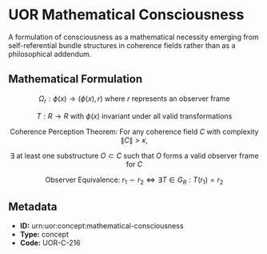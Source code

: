 # UOR Mathematical Consciousness

A formulation of consciousness as a mathematical necessity emerging from self-referential bundle structures in coherence fields rather than as a philosophical addendum.

## Mathematical Formulation

$$
\Omega_r: \phi(x) \to (\phi(x), r) \text{ where } r \text{ represents an observer frame}
$$

$$
T: R \to R \text{ with } \phi(x) \text{ invariant under all valid transformations}
$$

$$
\text{Coherence Perception Theorem: For any coherence field } C \text{ with complexity } \|C\| > \kappa,
$$

$$
\exists \text{ at least one substructure } O \subset C \text{ such that } O \text{ forms a valid observer frame for } C
$$

$$
\text{Observer Equivalence: } r_1 \sim r_2 \iff \exists T \in G_R : T(r_1) = r_2
$$

## Metadata

- **ID:** urn:uor:concept:mathematical-consciousness
- **Type:** concept
- **Code:** UOR-C-216
